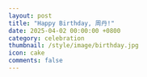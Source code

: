 ```yaml
---
layout: post
title: "Happy Birthday, 周丹!"
date: 2025-04-02 00:00:00 +0800
category: celebration
thumbnail: /style/image/birthday.jpg
icon: cake
comments: false
---
```


<!DOCTYPE html>
<html>
<head>
    <title>🎂 Happy Birthday [Name]! 🌟</title>
    <meta charset="utf-8">
    <style>
        :root {
            --primary-color: #ff6b6b;
            --secondary-color: #4ecdc4;
        }

        body {
            margin: 0;
            overflow: hidden;
            font-family: 'Comic Sans MS', cursive;
            background: linear-gradient(45deg, #2c3e50, #3498db);
        }

        /* 粒子背景 */
        #particles-js {
            position: fixed;
            width: 100%;
            height: 100%;
            z-index: -1;
        }

        /* 3D贺卡容器 */
        .card-container {
            perspective: 1000px;
            position: absolute;
            top: 50%;
            left: 50%;
            transform: translate(-50%, -50%);
        }

        /* 可翻转的3D贺卡 */
        .card {
            width: 400px;
            height: 500px;
            transform-style: preserve-3d;
            transition: all 1s;
            cursor: pointer;
        }

        .card:hover {
            transform: rotateY(180deg);
        }

        /* 贺卡正反面 */
        .front, .back {
            position: absolute;
            width: 100%;
            height: 100%;
            backface-visibility: hidden;
            border-radius: 15px;
            padding: 20px;
            box-shadow: 0 10px 30px rgba(0,0,0,0.3);
        }

        .front {
            background: url('birthday-bg.jpg') center/cover;
            display: flex;
            flex-direction: column;
            align-items: center;
            justify-content: center;
        }

        .back {
            background: #fff;
            transform: rotateY(180deg);
            text-align: center;
        }

        /* 文字动画 */
        @keyframes float {
            0% { transform: translateY(0px); }
            50% { transform: translateY(-20px); }
            100% { transform: translateY(0px); }
        }

        .title {
            font-size: 2.5em;
            color: var(--primary-color);
            text-shadow: 2px 2px 4px rgba(0,0,0,0.3);
            animation: float 3s infinite;
        }

        /* 按钮特效 */
        .btn {
            padding: 15px 30px;
            background: var(--secondary-color);
            border: none;
            border-radius: 25px;
            color: white;
            font-size: 1.2em;
            cursor: pointer;
            transition: all 0.3s;
        }

        .btn:hover {
            transform: scale(1.1);
            box-shadow: 0 5px 15px rgba(0,0,0,0.2);
        }
    </style>
</head>
<body>
    <!-- 粒子背景 -->
    <div id="particles-js"></div>

    <!-- 3D贺卡 -->
    <div class="card-container">
        <div class="card">
            <div class="front">
                <h1 class="title">Happy Birthday!</h1>
                <p>🎈 Click to open your surprise 🎁</p>
            </div>
            <div class="back">
                <h2>Dear 周丹</h2>
                <p>✨ On your special day, I wish you:</p>
                <ul>
                    <li>Endless Joy 🌈</li>
                    <li>Exciting Adventures 🚀</li>
                    <li>Amazing Success 💎</li>
                </ul>
                <button class="btn" onclick="showFireworks()">Claim Your Blessing!</button>
            </div>
        </div>
    </div>

    <!-- 音频 -->
    <audio id="bgm" loop>
        <source src="happy-birthday.mp3" type="audio/mpeg">
    </audio>

    <script src="https://cdn.jsdelivr.net/particles.js/2.0.0/particles.min.js"></script>
    <script>
        // 粒子背景配置
        particlesJS('particles-js', {
            particles: {
                number: { value: 80 },
                color: { value: '#ffffff' },
                shape: { type: 'circle' },
                opacity: { random: true },
                size: { random: true },
                move: {
                    enable: true,
                    speed: 2,
                    direction: 'none',
                    straight: false
                }
            }
        });

        // 烟花特效
        function showFireworks() {
            const colors = ['#ff0000', '#00ff00', '#0000ff'];
            for(let i=0; i<50; i++) {
                const particle = document.createElement('div');
                particle.style = `
                    position: fixed;
                    left: ${Math.random()*100}%;
                    top: ${Math.random()*100}%;
                    width: 5px;
                    height: 5px;
                    background: ${colors[Math.floor(Math.random()*3)]};
                    border-radius: 50%;
                    animation: explode 1s forwards;
                `;
                document.body.appendChild(particle);
            }
            document.getElementById('bgm').play();
        }

        // 自动播放音乐（可能需要用户交互）
        document.body.onclick = () => {
            document.getElementById('bgm').play();
        }
    </script>
</body>
</html>